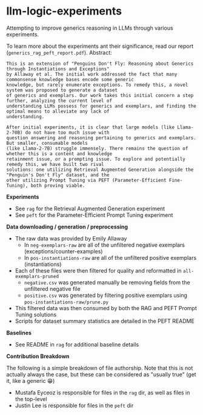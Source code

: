 # llm-logic-experiments
Attempting to improve generics reasoning in LLMs through various experiments.

To learn more about the experiments ant their significance, read our report (`generics_rag_peft_report.pdf`).
Abstract:
```
This is an extension of "Penguins Don't Fly: Reasoning about Generics through Instantiations and Exceptions"
by Allaway et al. The initial work addressed the fact that many commonsense knowledge bases encode some generic
knowledge, but rarely enumerate exceptions. To remedy this, a novel system was proposed to generate a dataset
of generics and exemplars. Our work takes this initial concern a step further, analyzing the current level of
understanding LLMs possess for generics and exemplars, and finding the optimal means to alleviate any lack of
understanding.

After initial experiments, it is clear that large models (like Llama-2-70B) do not have too much issue with
question answering and reasoning pertaining to generics and exemplars. But smaller, consumable models
(like Llama-2-7B) struggle immensely. There remains the question of whether this is a content and knowledge
retainment issue, or a prompting issue. To explore and potentially remedy this, we have built two rival
solutions: one utilizing Retrieval Augmented Generation alongside the "Penguin's Don't Fly" dataset, and the
other utilizing Prompt Tuning via PEFT (Parameter-Efficient Fine-Tuning), both proving viable.
```

**Experiments**

 - See `rag` for the Retrieval Augmented Generation experiment
 - See `peft` for the Parameter-Efficient Prompt Tuning experiment

**Data downloading / generation / preprocessing**

 - The raw data was provided by Emily Allaway
   - In `neg-exemplars-raw` are all of the unfiltered negative exemplars (exceptions/counter-examples)
   - In `pos-instantiations-raw` are all of the unfiltered positive exemplars (instantiations)
 - Each of these files were then filtered for quality and reformatted in `all-exemplars-pruned`
   - `negative.csv` was generated manually be removing fields from the unfiltered negative file
   - `positive.csv` was generated by filtering positive exemplars using `pos-instantiations-raw/prune.py`
 - This filtered data was then consumed by both the RAG and PEFT Prompt Tuning solutions
 - Scripts for dataset summary statistics are detailed in the PEFT README

**Baselines**

 - See README in `rag` for additional baseline details

**Contribution Breakdown**

The following is a simple breakdown of file authorship. Note that this is not actually always the case, but these can be considered as "usually true" (get it, like a generic 😁)
 - Mustafa Eyceoz is responsible for files in the `rag` dir, as well as files in the top-level
 - Justin Lee is responsible for files in the `peft` dir
